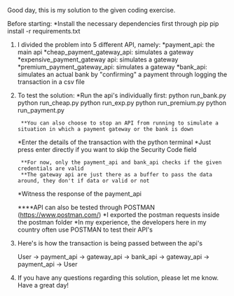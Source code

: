 Good day, this is my solution to the given coding exercise.

Before starting: 
    *Install the necessary dependencies first through pip
        pip install -r requirements.txt

1. I divided the problem into 5 different API, namely:
    *payment_api: the main api
    *cheap_payment_gateway_api: simulates a gateway
    *expensive_payment_gateway api: simulates a gateway
    *premium_payment_gateway_api: simulates a gateway
    *bank_api: simulates an actual bank by "confirming" a payment through logging the transaction in a csv file


2. To test the solution:
    *Run the api's individually first:
        python run_bank.py
        python run_cheap.py
        python run_exp.py
        python run_premium.py
        python run_payment.py

        **You can also choose to stop an API from running to simulate a situation in which a payment gateway or the bank is down

    *Enter the details of the transaction with the python terminal
        *Just press enter directly if you want to skip the Security Code field

        **For now, only the payment_api and bank_api checks if the given credentials are valid
        **The gateway api are just there as a buffer to pass the data around, they don't if data or valid or not

    *Witness the response of the payment_api

    ****API can also be tested through POSTMAN (https://www.postman.com/)
        *I exported the postman requests inside the postman folder 
        *In my experience, the developers here in my country often use POSTMAN to test their API's

3. Here's is how the transaction is being passed between the api's

    User -> payment_api -> gateway_api -> bank_api -> gateway_api -> payment_api -> User

4. If you have any questions regarding this solution, please let me know. Have a great day!